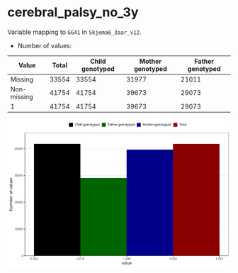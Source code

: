 # cerebral_palsy_no_3y
Variable mapping to `GG41` in `Skjema6_3aar_v12`.
- Number of values:

| Value | Total | Child genotyped | Mother genotyped | Father genotyped |
| ----- | ----- | --------------- | ---------------- | ---------------- |
| Missing | 33554 | 33554 | 31977 | 21011 |
| Non-missing | 41754 | 41754 | 39673 | 29073 |
| 1 | 41754 | 41754 | 39673 | 29073 |



![](cerebral_palsy_no_3y_n.png)



